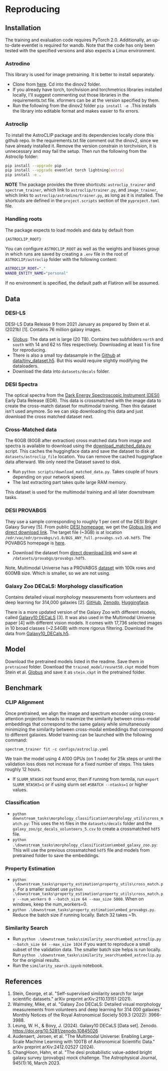 # Reproducing

## Installation

The training and evaluation code requires PyTorch 2.0. Additionally, an up-to-date eventlet is required for wandb. Note that the code has only been tested with the specified versions and also expects a Linux environment. 

### Astrodino

This library is used for image pretraining. It is better to install separately.

* Clone from [here](https://github.com/facebookresearch/dinov2.git). Cd into the dinov2 folder.
* If you already have torch, torchvision and torchmetrics libraries installed locally, I'll suggest commenting out those libraries in the requirements.txt file. xformers can be at the version specified by them.
* Run the following from the dinov2 folder `pip install -e `.This installs the library into editable format and makes easier to fix errors.

### Astroclip

To install the AstroCLIP package and its dependencies locally clone this github repo. In the requirements.txt file comment out the dinov2, since we have already installed it. Remove the version constrain in torchvision, it is unnecessary and may fail the setup.  Then run the following from the Astroclip folder:

```bash
pip install --upgrade pip
pip install --upgrade eventlet torch lightning[extra]
pip install -e .
```

**NOTE** The package provides the three shortcuts: `astroclip_trainer` and `spectrum_trainer`, which link to `astroclip/trainer.py`, and `image_trainer`, which links to `astroclip/astrodino/trainer.py`, as long as it is installed. The shortcuts are defined in the `project.scripts` section of the `pyproject.toml` file.

### Handling roots

The package expects to load models and data by default from

```bash
{ASTROCLIP_ROOT}
```

You can configure `ASTROCLIP_ROOT` as well as the weights and biases group in which runs are saved by creating a `.env` file in the root of `ASTROCLIP/astroclip` folder with the following content:

```bash
ASTROCLIP_ROOT="."
WANDB_ENTITY_NAME="personal"
```

If no environment is specified, the default path at Flatiron will be assumed.

## Data

### DESI-LS

DESI-LS Data Release 9 from 2021 January as prepared by Stein et al. (2021b) [1]. Contains 76 million galaxy images.

* [Globus](https://app.globus.org/file-manager?origin_id=59c818dc-8542-46d8-80d9-ab144669c7b6&origin_path=%2Fssl-legacysurvey%2F): The data set is large (20 TB). Contains two subfolders `north` and `south` with 14 and 62 `h5` files respectively. Downloading at least 1 is fine for reproducing.
* There is also a small toy datasample in the [Github](https://github.com/georgestein/ssl-legacysurvey) at [data/tiny_dataset.h5](https://github.com/georgestein/ssl-legacysurvey/blob/main/data/tiny_dataset.h5). But this would require slightly modifying the dataloaders.
* Download the data into `datasets/decals` folder.

### DESI Spectra

The optical spectra from the [Dark Energy Spectroscopic Instrument (DESI)](https://www.desi.lbl.gov/) Early Data Release (EDR). This data is crossmatched with the image data to create the cross-match dataset for multimodal training. Then this dataset isn't used anymore. So we can skip downloading this data and just download the cross matched dataset next.

### Cross-Matched data

The 60GB (80GB after extraction) cross matched data from image and spectra is available to download using the [download_matched_data.py](./scripts/download_matched_data.py) script. This caches the huggingface data and save the dataset to disk at `datasets/astroclip_file` location. You can remove the cached huggingface data afterward. We only need the Dataset saved to disk.

* Run `python scripts/download_matched_data.py`. Takes couple of hours depending on your network speed.
* The last extracting part takes quite large RAM memory.

This dataset is used for the multimodal training and all later downstream tasks.

### DESI PROVABGS

They use a sample corresponding to roughly 1 per cent of the DESI Bright Galaxy Survey [5]. From public [DESI homepage](https://data.desi.lbl.gov/doc/access/#globus), we get the [Globus link](https://app.globus.org/file-manager?origin_id=6b4e1f6a-e600-11ed-9b9b-c9bb788c490e) and [direct download link](https://data.desi.lbl.gov/public/edr/vac/edr/provabgs/v1.0/BGS_ANY_full.provabgs.sv3.v0.hdf5). The target file (~3GB) is at location `/edr/vac/edr/provabgs/v1.0/BGS_ANY_full.provabgs.sv3.v0.hdf5`. The POVABGS homepage is [here](https://data.desi.lbl.gov/doc/releases/edr/vac/provabgs/). 

* Download the dataset from [direct download link](https://data.desi.lbl.gov/public/edr/vac/edr/provabgs/v1.0/BGS_ANY_full.provabgs.sv3.v0.hdf5) and save at `/datasets/provabgs/provabgs.hdf5`.

Note, Multimodal Universe has a PROVABGS [dataset](https://huggingface.co/datasets/MultimodalUniverse/desi_provabgs) with 100k rows and 600MB size. Which is smaller, so we are not using.

### Galaxy Zoo DECaLS: Morphology classification

Contains detailed visual morphology measurements from volunteers and deep learning for 314,000 galaxies [2]. [GitHub](ttps://github.com/mwalmsley/zoobot), [Zenodo](https://zenodo.org/record/4573248), [Huggingface](https://huggingface.co/datasets/BigBang/galaxyzoo-decals). 

There is a more updated version of the Galaxy Zoo with different models, called [Galaxy10 DECaLS](https://astronn.readthedocs.io/en/latest/galaxy10.html) [3]. It was also used in the Multimodal Universe paper [4] with different vision models. It comes with 17,736 selected images in 10 broad classes (~2.54GB) with more rigorus filtering. Download the data from [Galaxy10_DECals.h5](https://zenodo.org/records/10845026/files/Galaxy10_DECals.h5).

## Model

Download the pretrained models listed in the readme. Save them in `pretrained` folder. Download the `trained_model/resnet50.ckpt` model from Stein et al. [Globus](https://app.globus.org/file-manager?origin_id=59c818dc-8542-46d8-80d9-ab144669c7b6&origin_path=%2Fssl-legacysurvey%2F) and save it as `stein.ckpt` in the pretrained folder.

## Benchmark

### CLIP Alignment

Once pretrained, we align the image and spectrum encoder using cross-attention projection heads to maximize the similarity between cross-modal embeddings that correspond to the same galaxy while simultaneously minimizing the similarity between cross-modal embeddings that correspond to different galaxies. Model training can be launched with the following command:
```
spectrum_trainer fit -c configs/astroclip.yaml
```
We train the model using 4 A100 GPUs (on 1 node) for 25k steps or until the validation loss does not increase for a fixed number of steps. This takes roughly 12 hours.

* If `SLURM_NTASKS` not found error, then if running from termila, run `export SLURM_NTASKS=1` or if using slurm set `#SBATCH --ntasks=1` or higher values.

### Classification

* `python downstream_tasks\morphology_classification\morphology_utils\cross_match.py`: This uses the `h5` files in the `datasets/decals` folder and the `galaxy_zoo/gz_decals_volunteers_5.csv` to create a crossmatched `hdf5` file.
* `python .\downstream_tasks\morphology_classification\embed_galaxy_zoo.py`: This will use the previous crossmatched `hdf5` file and models from pretrained folder to save the embeddings.

### Property Estimation

* `python .\downstream_tasks\property_estimation\property_utils\cross_match.py`. For a smaller subset use `python .\downstream_tasks\property_estimation\property_utils\cross_match.py --num_workers 0 --batch_size 64 --max_size 5000`. When on windows, keep the num_workers=0.
* `python .\downstream_tasks\property_estimation\embed_provabgs.py`. Reduce the batch size if running locally. Batch 32 takes ~1h.


### Similarity Search

* Run `python .\downstream_tasks\similarity_search\embed_astroclip.py --batch_size 64 --max_size 1024` if you want to reproduce a small subset of the validation data. The smaller batch size helps is run locally. Run `python .\downstream_tasks\similarity_search\embed_astroclip.py` for the originial results.
* Run the `similarity_search.ipynb` notebook.

## References

1. Stein, George, et al. "Self-supervised similarity search for large scientific datasets." arXiv preprint arXiv:2110.13151 (2021).
2. Walmsley, Mike, et al. "Galaxy Zoo DECaLS: Detailed visual morphology measurements from volunteers and deep learning for 314 000 galaxies." Monthly Notices of the Royal Astronomical Society 509.3 (2022): 3966-3988.
3. Leung, W. H., & Bovy, J. (2024). Galaxy10 DECaLS [Data set]. Zenodo. https://doi.org/10.5281/zenodo.10845026
4. Audenaert, Jeroen, et al. "The Multimodal Universe: Enabling Large-Scale Machine Learning with 100TB of Astronomical Scientific Data." arXiv preprint arXiv:2412.02527 (2024).
5. ChangHoon, Hahn, et al. "The desi probabilistic value-added bright galaxy survey (provabgs) mock challenge. The Astrophysical Journal, 945(1):16, March 2023.